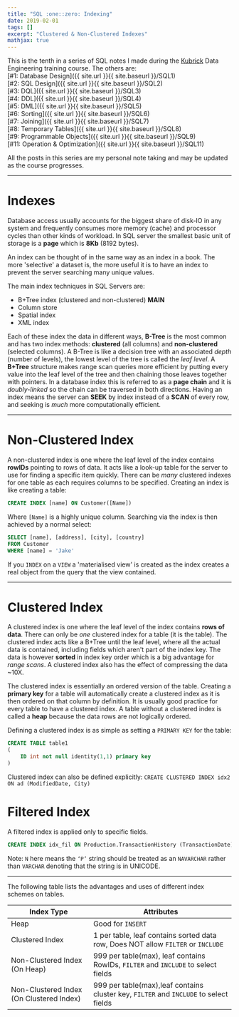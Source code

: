 ```yaml
---
title: "SQL :one::zero: Indexing"
date: 2019-02-01
tags: []
excerpt: "Clustered & Non-Clustered Indexes"
mathjax: true
---
```


This is the tenth in a series of SQL notes I made during the [Kubrick](https://kubrickgroup.com/) Data Engineering training course. The others are:  
[#1: Database Design]({{ site.url }}{{ site.baseurl }}/SQL1)  
[#2: SQL Design]({{ site.url }}{{ site.baseurl }}/SQL2)  
[#3: DQL]({{ site.url }}{{ site.baseurl }}/SQL3)  
[#4: DDL]({{ site.url }}{{ site.baseurl }}/SQL4)  
[#5: DML]({{ site.url }}{{ site.baseurl }}/SQL5)  
[#6: Sorting]({{ site.url }}{{ site.baseurl }}/SQL6)  
[#7: Joining]({{ site.url }}{{ site.baseurl }}/SQL7)  
[#8: Temporary Tables]({{ site.url }}{{ site.baseurl }}/SQL8)  
[#9: Programmable Objects]({{ site.url }}{{ site.baseurl }}/SQL9)  
[#11: Operation & Optimization]({{ site.url }}{{ site.baseurl }}/SQL11)  

All the posts in this series are my personal note taking and may be updated as the course progresses.  

---
# Indexes
Database access usually accounts for the biggest share of disk-IO in any system and frequently consumes more memory (cache) and processor cycles than other kinds of workload. In SQL server the smallest basic unit of storage is a **page** which is **8Kb** (8192 bytes).  

An index can be thought of in the same way as an index in a book.  The more 'selective' a dataset is, the more useful it is to have an index to prevent the server searching many unique values.  

The main index techniques in SQL Servers are:  
- B+Tree index (clustered and non-clustered) **MAIN**  
- Column store  
- Spatial index  
- XML index  

Each of these index the data in different ways, **B-Tree** is the most common and has two index methods: **clustered** (all columns) and **non-clustered** (selected columns). A B-Tree is like a decision tree with an associated *depth* (number of levels), the lowest level of the tree is called the *leaf level*. A **B+Tree** structure makes range scan queries more efficient by putting every value into the leaf level of the tree and then chaining those leaves together with pointers. In a database index this is referred to as a **page chain** and it is *doubly-linked* so the chain can be traversed in both directions. Having an index means the server can **SEEK** by index instead of a **SCAN** of every row, and seeking is *much* more computationally efficient.   

---
# Non-Clustered Index
A non-clustered index is one where the leaf level of the index contains **rowIDs** pointing to rows of data. It acts like a look-up table for the server to use for finding a specific item quickly. There can be *many* clustered indexes for one table as each requires columns to be specified. Creating an index is like creating a table:  

```sql
CREATE INDEX [name] ON Customer([Name])
```  

Where `[Name]` is a highly unique column. Searching via the index is then achieved by a normal select:  
```sql
SELECT [name], [address], [city], [country]
FROM Customer
WHERE [name] = 'Jake'
```  

If you `INDEX` on a `VIEW` a 'materialised view' is created as the index creates a real object from the query that the view contained. 

---
# Clustered Index 
A clustered index is one where the leaf level of the index contains **rows of data**. There can only be *one* clustered index for a table (it is the table). The clustered index acts like a B+Tree until the leaf level, where all the actual data is contained, including fields which aren't part of the index key. The data is however **sorted** in index key order which is a big advantage for *range scans*. A clustered index also has the effect of compressing the data ~10X.  

The clustered index is essentially an ordered version of the table. Creating a **primary key** for a table will automatically create a clustered index as it is then ordered on that column by definition. It is usually good practice for every table to have a clustered index. A table without a clustered index is called a **heap** because the data rows are not logically ordered.  

Defining a clustered index is as simple as setting a `PRIMARY KEY` for the table:

```sql
CREATE TABLE table1
(
    ID int not null identity(1,1) primary key
)
```  

Clustered index can also be defined explicitly: `CREATE CLUSTERED INDEX idx2 ON ad (ModifiedDate, City)`  

# Filtered Index  
A filtered index is applied only to specific fields.  
```SQL
CREATE INDEX idx_fil ON Production.TransactionHistory (TransactionDate) WHERE [TransactionType] = N'P'
```  

Note: `N` here means the `‘P’` string should be treated as an `NAVARCHAR` rather than `VARCHAR` denoting that the string is in UNICODE.  


---
The following table lists the advantages and uses of different index schemes on tables. 

|Index Type|Attributes|
|---|---|
|Heap|Good for `INSERT`|
|Clustered Index|1 per table, leaf contains sorted data row, Does NOT allow `FILTER` or `INCLUDE`|
|Non-Clustered Index (On Heap)|999 per table(max), leaf contains RowIDs, `FILTER` and `INCLUDE` to select fields|
|Non-Clustered Index (On Clustered Index)|999 per table(max),leaf contains cluster key, `FILTER` and `INCLUDE` to select fields|